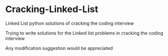 # Cracking-Linked-List
Linked List python solutions of cracking the coding interview

Trying to write solutions for the Linked list problems in cracking the coding interview

Any modification suggestion would be appreciated
